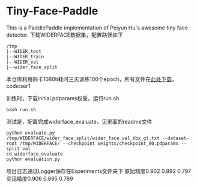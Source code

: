 # Tiny-Face-Paddle
This is a PaddlePaddle implementation of Peiyun Hu's awesome tiny face detector.
下载WIDERFACE数据集，配置路径如下
```
/tmp
|--WIDER_test
|--WIDER_train
|--WIDER_val
|--wider_face_split
```
本仓库利用四卡1080ti耗时三天训练100个epoch，所有文件在[此处下载](https://pan.baidu.com/s/1grltos3o03ybsRwNdy8-DA)，code:ser1

训练时，下载initial.pdparams权重，运行run.sh
```
bash run.sh
```

测试是，配置完成widerface_evaluate，见里面的readme文件
```shell
python evaluate.py /tmp/WIDERFACE/wider_face_split/wider_face_val_bbx_gt.txt --dataset-root /tmp/WIDERFACE/ --checkpoint weights/checkpoint_80.pdparams --split val
cd widerface_evaluate
python evaluation.py
```
项目日志通过Logger保存在Experiments文件夹下
原始精度0.902 0.892 0.797
实现精度0.906 0.895 0.789

